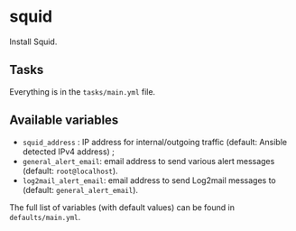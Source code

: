 # squid

Install Squid.

## Tasks

Everything is in the `tasks/main.yml` file.

## Available variables

* `squid_address` : IP address for internal/outgoing traffic (default: Ansible detected IPv4 address) ;
* `general_alert_email`: email address to send various alert messages (default: `root@localhost`).
* `log2mail_alert_email`: email address to send Log2mail messages to (default: `general_alert_email`).

The full list of variables (with default values) can be found in `defaults/main.yml`.
